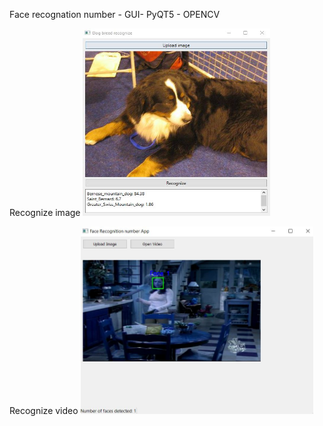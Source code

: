 Face recognation number  - GUI- PyQT5 - OPENCV

Recognize image
<img src="https://github.com/proteus21/COMPUTER-VISION/blob/main/6_Dog_Breed_recognation_PYSIDE6/GUI/PYSIDE6.JPG?raw=true" width="300" height ="300">

Recognize video
<img src="https://github.com/proteus21/COMPUTER-VISION/blob/main/7_Face_recognation_number/Source/Face%20_video.JPG?raw=true" height ="300">
